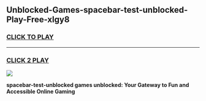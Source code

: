 
## Unblocked-Games-spacebar-test-unblocked-Play-Free-xlgy8
<h3>
<a href="https://premium76.site?title=spacebar-test-unblocked&ref=18A1">CLICK TO PLAY</a></h3>
<hr>

<h3>
<a href="https://premium76.site?title=spacebar-test-unblocked&ref=18A1">CLICK 2 PLAY</a>
  
</h3>

<a href="https://premium76.site?title=spacebar-test-unblocked&ref=18A1"><img src="https://clearcache.store/games.png"></a>


**spacebar-test-unblocked games unblocked: Your Gateway to Fun and Accessible Online Gaming**
